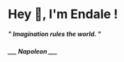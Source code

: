 <h1 title="head"> Hey 👋, I'm Endale !</h1>

**<h5><i>" Imagination rules the world. "</i></h5>**

*<b>___ Napoleon ___</b>*
